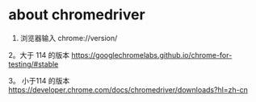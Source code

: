 
# about chromedriver


1. 浏览器输入  chrome://version/

2。大于 114  的版本   https://googlechromelabs.github.io/chrome-for-testing/#stable

3。 小于114  的版本 https://developer.chrome.com/docs/chromedriver/downloads?hl=zh-cn



